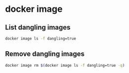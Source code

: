 # docker image

## List dangling images

```bash
docker image ls -f dangling=true
```

## Remove dangling images

```bash
docker image rm $(docker image ls -f dangling=true -q)
```
